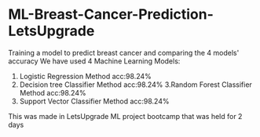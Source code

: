 # ML-Breast-Cancer-Prediction-LetsUpgrade
Training a model to predict breast cancer and comparing the  4 models' accuracy 
We have used 4 Machine Learning Models:
1. Logistic Regression Method        acc:98.24%
2. Decision tree Classifier Method   acc:98.24%
3.Random Forest Classifier Method    acc:98.24%
4. Support Vector Classifier Method  acc:98.24%

This was made in LetsUpgrade ML project bootcamp that was held for 2 days
